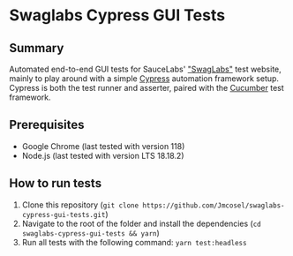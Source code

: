 # Swaglabs Cypress GUI Tests

## Summary

Automated end-to-end GUI tests for SauceLabs' ["SwagLabs"](https://saucedemo.com) test website, mainly to play around with a simple [Cypress](https://cypress.io) automation framework setup. Cypress is both the test runner and asserter, paired with the [Cucumber](https://cucumber.io) test framework.

## Prerequisites

- Google Chrome (last tested with version 118)
- Node.js (last tested with version LTS 18.18.2)

## How to run tests

1. Clone this repository (`git clone https://github.com/Jmcosel/swaglabs-cypress-gui-tests.git`)
2. Navigate to the root of the folder and install the dependencies (`cd swaglabs-cypress-gui-tests && yarn`)
3. Run all tests with the following command: `yarn test:headless`
